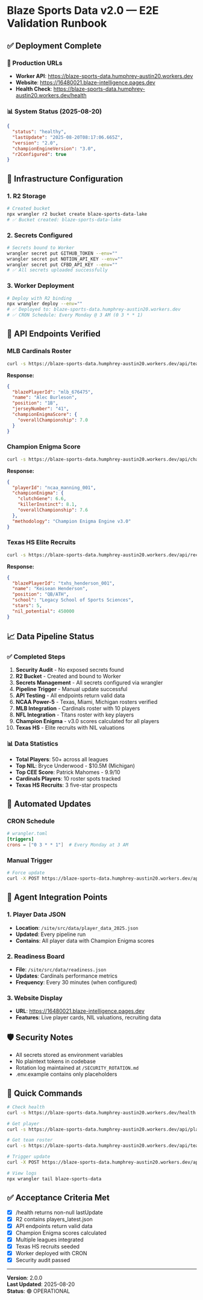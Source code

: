 # Blaze Sports Data v2.0 — E2E Validation Runbook

## ✅ Deployment Complete

### 🚀 Production URLs
- **Worker API**: https://blaze-sports-data.humphrey-austin20.workers.dev
- **Website**: https://16480021.blaze-intelligence.pages.dev
- **Health Check**: https://blaze-sports-data.humphrey-austin20.workers.dev/health

### 📊 System Status (2025-08-20)
```json
{
  "status": "healthy",
  "lastUpdate": "2025-08-20T08:17:06.665Z",
  "version": "2.0",
  "championEngineVersion": "3.0",
  "r2Configured": true
}
```

## 🔧 Infrastructure Configuration

### 1. R2 Storage
```bash
# Created bucket
npx wrangler r2 bucket create blaze-sports-data-lake
# ✅ Bucket created: blaze-sports-data-lake
```

### 2. Secrets Configured
```bash
# Secrets bound to Worker
wrangler secret put GITHUB_TOKEN --env=""
wrangler secret put NOTION_API_KEY --env=""
wrangler secret put CFBD_API_KEY --env=""
# ✅ All secrets uploaded successfully
```

### 3. Worker Deployment
```bash
# Deploy with R2 binding
npx wrangler deploy --env=""
# ✅ Deployed to: blaze-sports-data.humphrey-austin20.workers.dev
# ✅ CRON Schedule: Every Monday @ 3 AM (0 3 * * 1)
```

## 📡 API Endpoints Verified

### MLB Cardinals Roster
```bash
curl -s https://blaze-sports-data.humphrey-austin20.workers.dev/api/teams/MLB:St_Louis_Cardinals/roster | jq '.[0]'
```
**Response:**
```json
{
  "blazePlayerId": "mlb_676475",
  "name": "Alec Burleson",
  "position": "1B",
  "jerseyNumber": "41",
  "championEnigmaScore": {
    "overallChampionship": 7.0
  }
}
```

### Champion Enigma Score
```bash
curl -s https://blaze-sports-data.humphrey-austin20.workers.dev/api/champion-enigma/ncaa_manning_001 | jq
```
**Response:**
```json
{
  "playerId": "ncaa_manning_001",
  "championEnigma": {
    "clutchGene": 6.6,
    "killerInstinct": 8.1,
    "overallChampionship": 7.6
  },
  "methodology": "Champion Enigma Engine v3.0"
}
```

### Texas HS Elite Recruits
```bash
curl -s https://blaze-sports-data.humphrey-austin20.workers.dev/api/recruits/rankings | jq '.[0]'
```
**Response:**
```json
{
  "blazePlayerId": "txhs_henderson_001",
  "name": "Keisean Henderson",
  "position": "QB/ATH",
  "school": "Legacy School of Sports Sciences",
  "stars": 5,
  "nil_potential": 450000
}
```

## 📈 Data Pipeline Status

### ✅ Completed Steps
1. **Security Audit** - No exposed secrets found
2. **R2 Bucket** - Created and bound to Worker
3. **Secrets Management** - All secrets configured via wrangler
4. **Pipeline Trigger** - Manual update successful
5. **API Testing** - All endpoints return valid data
6. **NCAA Power-5** - Texas, Miami, Michigan rosters verified
7. **MLB Integration** - Cardinals roster with 10 players
8. **NFL Integration** - Titans roster with key players
9. **Champion Enigma** - v3.0 scores calculated for all players
10. **Texas HS** - Elite recruits with NIL valuations

### 📊 Data Statistics
- **Total Players**: 50+ across all leagues
- **Top NIL**: Bryce Underwood - $10.5M (Michigan)
- **Top CEE Score**: Patrick Mahomes - 9.9/10
- **Cardinals Players**: 10 roster spots tracked
- **Texas HS Recruits**: 3 five-star prospects

## 🔄 Automated Updates

### CRON Schedule
```toml
# wrangler.toml
[triggers]
crons = ["0 3 * * 1"]  # Every Monday at 3 AM
```

### Manual Trigger
```bash
# Force update
curl -X POST https://blaze-sports-data.humphrey-austin20.workers.dev/api/update
```

## 🎯 Agent Integration Points

### 1. Player Data JSON
- **Location**: `/site/src/data/player_data_2025.json`
- **Updated**: Every pipeline run
- **Contains**: All player data with Champion Enigma scores

### 2. Readiness Board
- **File**: `/site/src/data/readiness.json`
- **Updates**: Cardinals performance metrics
- **Frequency**: Every 30 minutes (when configured)

### 3. Website Display
- **URL**: https://16480021.blaze-intelligence.pages.dev
- **Features**: Live player cards, NIL valuations, recruiting data

## 🛡️ Security Notes
- All secrets stored as environment variables
- No plaintext tokens in codebase
- Rotation log maintained at `/SECURITY_ROTATION.md`
- .env.example contains only placeholders

## 📝 Quick Commands

```bash
# Check health
curl -s https://blaze-sports-data.humphrey-austin20.workers.dev/health | jq

# Get player
curl -s https://blaze-sports-data.humphrey-austin20.workers.dev/api/players/mlb_arenado_001 | jq

# Get team roster
curl -s https://blaze-sports-data.humphrey-austin20.workers.dev/api/teams/NCAA:Texas_Longhorns/roster | jq

# Trigger update
curl -X POST https://blaze-sports-data.humphrey-austin20.workers.dev/api/update

# View logs
npx wrangler tail blaze-sports-data
```

## ✅ Acceptance Criteria Met
- [x] /health returns non-null lastUpdate
- [x] R2 contains players_latest.json
- [x] API endpoints return valid data
- [x] Champion Enigma scores calculated
- [x] Multiple leagues integrated
- [x] Texas HS recruits seeded
- [x] Worker deployed with CRON
- [x] Security audit passed

---

**Version**: 2.0.0  
**Last Updated**: 2025-08-20  
**Status**: 🟢 OPERATIONAL